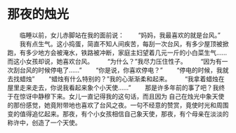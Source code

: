 # 那夜的烛光
　　临睡以前，女儿赤脚站在我的面前说： 
　　“妈妈，我最喜欢的就是台风。” 
　　我有点生气。这小捣蛋，简直不知人间疾苦，每刮一次台风，有多少屋顶被掀跑，有多少地方会被淹水，铁路被冲断，家庭主妇望着几元一斤的小白菜生气……而这小女孩却说，她喜欢台风。 
　　“为什么？”我尽力压住性子。 
　　“因为有一次刮台风的时候停电了……” 
　　“你是说，你喜欢停电？” 
　　“停电的时候，我就去找蜡烛” 
　　“蜡烛有什么特别的？”我的心渐渐柔和起来。 
　　“我拿着蜡烛在屋里走来走去，你说我看起来象个小天使……” 
　　那是许多年前的事了吧？我终于在惊讶中静穆下来。女儿一直记得我的这句话，而且因为 自己在烛光中象天使的那份感觉，她竟附带地也喜欢了台风之夜。一句不经意的赞赏，竟使时光和周围变的值得追忆起来。那夜，有个小女孩相信自己象天使，那夜，有个母亲在淡淡的称许中，创造了一个天使。
 